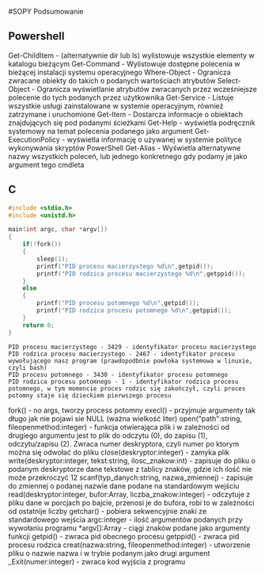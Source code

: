 #SOPY Podsumowanie

## Powershell
Get-ChildItem - (alternatywnie dir lub ls) wylistowuje wszystkie elementy w katalogu bieżącym
Get-Command - Wylistowuje dostępne polecenia w bieżącej instalacji systemu operacyjnego
Where-Object - Ogranicza zwracane obiekty do takich o podanych wartościach atrybutów
Select-Object - Ogranicza wyświetlanie atrybutów zwracanych przez wcześniejsze polecenie do tych podanych przez użytkownika
Get-Service - Listuje wszystkie usługi zainstalowane w systemie operacyjnym, również zatrzymane i uruchomione
Get-Item - Dostarcza informacje o obiektach znajdujących się pod podanymi ścieżkami
Get-Help - wyświetla podręcznik systemowy na temat polecenia podanego jako argument
Get-ExecutionPolicy - wyświetla informację o używanej w systemie polityce wykonywania skryptów PowerShell
Get-Alias - Wyświetla alternatywne nazwy wszystkich poleceń, lub jednego konkretnego gdy podamy je jako argument tego cmdleta

## C

```c
#include <stdio.h>
#include <unistd.h>

main(int argc, char *argv[])
{
    if(!fork())
    {
        sleep(1);
		printf("PID procesu macierzystego %d\n",getpid());
        printf("PID rodzica procesu macierzystego %d\n",getppid()); 
    }
    else
    {
        printf("PID procesu potomnego %d\n",getpid());
        printf("PID rodzica procesu potomnego %d\n",getppid());      
    }
	return 0;
}
```
```
PID procesu macierzystego - 3429 - identyfikator procesu macierzystego
PID rodzica procesu macierzystego - 2467 - identyfikator procesu wywołującego nasz program (prawdopodbnie powłoka systemowa w linuxie, czyli bash)
PID procesu potomnego - 3430 - identyfikator procesu potomnego
PID rodzica procesu potomnego - 1 - identyfikator rodzica procesu potomnego, w tym momencie proces rodzic się zakończył, czyli proces potomny staje się dzieckiem pierwszego procesu
```

fork() - no args, tworzy process potomny
execl() - przyjmuje argumenty tak długo jak nie pojawi sie NULL (ważna wielkość liter)
open("path":string, fileopenmethod:integer) - funkcja otwierająca plik i w zależności od drugiego argumentu jest to plik do odczytu (0), do zapisu (1), odczytu/zapisu (2). Zwraca numer deskryptora, czyli numer po ktorym można się odwołać do pliku
close(deskryptor:integer) - zamyka plik
write(deskryptor:integer, tekst:string, ilosc_znakow:int) - zapisuje do pliku o podanym deskryptorze dane tekstowe z tablicy znaków, gdzie ich ilość nie może przekroczyć 12
scanf(typ_danych:string, nazwa_zmiennej) - zapisuje do zmiennej o podanej nazwie dane podane na standardowym wejściu
read(deskryptor:integer, bufor:Array<char>, liczba_znakow:integer) - odczytuje z pliku dane w porcjach po bajcie, przenosi je do bufora, robi to w zależności od ostatnije liczby 
getchar() - pobiera sekwencyjnie znaki ze standardowego wejścia
argc:integer - ilość argumentów podanych przy wywołaniu programu
*argv[]:Array<char> - ciągi znaków podane jako argumenty funkcji
getpid() - zwraca pid obecnego procesu
getppid() - zwraca pid procesu rodzica
creat(nazwa:string, fileopenmethod:integer) - utworzenie pliku o nazwie nazwa i w trybie podanym jako drugi argument
_Exit(numer:integer) - zwraca kod wyjścia z programu
